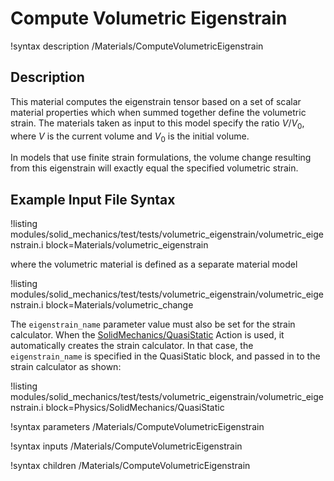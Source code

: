 # Compute Volumetric Eigenstrain

!syntax description /Materials/ComputeVolumetricEigenstrain

## Description

This material computes the eigenstrain tensor based on a set of scalar material properties
which when summed together define the volumetric strain. The materials taken as input to this
model specify the ratio $V/V_0$, where $V$ is the current volume and $V_0$ is the initial
volume.

In models that use finite strain formulations, the volume change resulting from
this eigenstrain will exactly equal the specified volumetric strain.

## Example Input File Syntax

!listing modules/solid_mechanics/test/tests/volumetric_eigenstrain/volumetric_eigenstrain.i
         block=Materials/volumetric_eigenstrain

where the volumetric material is defined as a separate material model

!listing modules/solid_mechanics/test/tests/volumetric_eigenstrain/volumetric_eigenstrain.i
         block=Materials/volumetric_change

The `eigenstrain_name` parameter value must also be set for the strain calculator. When the
[SolidMechanics/QuasiStatic](/Physics/SolidMechanics/QuasiStatic/index.md) Action is used, it automatically creates the strain
calculator. In that case, the `eigenstrain_name` is specified in the QuasiStatic block, and
passed in to the strain calculator as shown:

!listing modules/solid_mechanics/test/tests/volumetric_eigenstrain/volumetric_eigenstrain.i
         block=Physics/SolidMechanics/QuasiStatic

!syntax parameters /Materials/ComputeVolumetricEigenstrain

!syntax inputs /Materials/ComputeVolumetricEigenstrain

!syntax children /Materials/ComputeVolumetricEigenstrain
